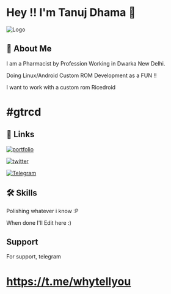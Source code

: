 
# Hey !! I'm Tanuj Dhama 👋


![Logo](https://i.postimg.cc/4Ngb3JpX/One-Plus-9-R-review-9-scaled.jpg)


## 🚀 About Me

I am a Pharmacist by Profession Working in Dwarka New Delhi.

Doing Linux/Android Custom ROM Development as a FUN !!

I want to work with a custom rom Ricedroid 
# #gtrcd

## 🔗 Links
[![portfolio](https://i.postimg.cc/s2GCg9RQ/Pay-Pal-horizontally-Logo-2014.png)](https://paypal.me/tnuj5321/)

[![twitter](https://i.postimg.cc/wMRw2tPV/Twitterbird.webp)](https://twitter.com/hr_dhama)

[![Telegram](https://i.postimg.cc/5tb2HRnY/OIP.jpg)](https://t.me/whytellyou)


## 🛠 Skills

Polishing whatever i know :P

When done I'll Edit here :)


## Support

For support, telegram 
# https://t.me/whytellyou
